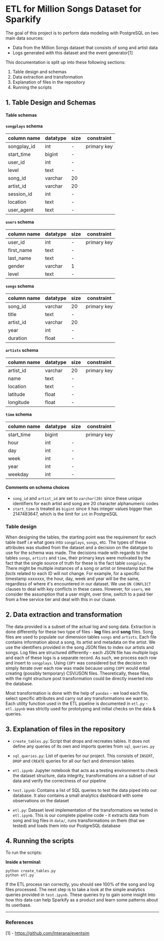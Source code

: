 # ETL for Million Songs Dataset for Sparkify

The goal of this project is to perform data modeling with PostgreSQL on two main data sources:

* Data from the Million Songs dataset that consists of song and artist data
* Logs generated with this dataset and the event generator[1]

This documentation is split up into these following sections:

1. Table design and schemas
2. Data extraction and transformation
3. Explanation of files in the repository
4. Running the scripts

## 1. Table Design and Schemas

#### Table schemas

**`songplays` schema**

| column name | datatype | size | constraint|
|-------------|----------|------|-----------|
| songplay_id |int       |-     |primary key|
| start_time  |bigint    |-     ||
| user_id     |int       |-     ||
| level       |text      |-     ||
| song_id     |varchar   |20    ||
| artist_id   |varchar   |20    ||
| session_id  |int       |-     ||
| location    |text      |-     ||
| user_agent  |text      |-     ||

**`users` schema**

| column name | datatype | size | constraint|
|-------------|----------|------|-----------|
| user_id     |int       |-     |primary key|
| first_name  |text      |-     ||
| last_name   |text      |-     ||
| gender      |varchar   |1     ||
| level       |text      |-     ||

**`songs` schema**

| column name | datatype | size | constraint|
|-------------|----------|------|-----------|
| song_id     |varchar   |20    |primary key|
| title       |text      |-     ||
| artist_id   |varchar   |20    ||
| year        |int       |-     ||
| duration    |float     |-     ||

**`artists` schema**

| column name | datatype | size | constraint|
|-------------|----------|------|-----------|
| artist_id   |varchar   |20    |primary key|
| name        |text      |-     ||
| location    |text      |-     ||
| latitude    |float     |-     ||
| longitude   |float     |-     ||

**`time` schema**

| column name | datatype | size | constraint|
|-------------|----------|------|-----------|
| start_time  |bigint    |      |primary key|
| hour        |int       |-     ||
| day         |int       |-     ||
| week        |int       |-     ||
| year        |int       |-     ||
| weekday     |int       |-     ||

#### Comments on schema choices

* `song_id` and `artist_id` are set to `varchar(20)` since these unique identifiers for each artist and song are 20 character alphanumeric codes
* `start_time` is treated as `bigint` since it has integer values bigger than 2147483647, which is the limit for `int` in PostgreSQL 

### Table design

When designing the tables, the starting point was the requirement for each table itself i.e what goes into `songplays`, `songs`, etc. The types of these attributes was studied from the dataset and a decision on the datatype to use for the schema was made. The decisions made with regards to the tables `songs`, `artists` and `time`, their primary keys were motivated by the fact that the single source of truth for these is the fact table `songplays`. There might be multiple instances of a song or artist or timestamp but the _facts_ related to each ID will not change. For example, for a specific timestamp xxxxxxx, the hour, day, week and year will be the same, regardless of where it's encountered in our dataset. We use `ON CONFLICT` clauses to deal with key conflicts in these cases. However, for `users`, we consider the assumption that a user might, over time, switch to a paid tier from a free service tier and deal with this in our cluase.

## 2. Data extraction and transformation

The data provided is a subset of the actual log and song data. Extraction is done differently for these two type of files - **log** files and **song** files. Song files are used to populate our dimension tables `songs` and `artists`. Each file contains information about a song, its artist and metadata on the artist. We use the identifiers provided in the song JSON files to index our artists and songs. Log files are structured differently - each JSON file has multiple logs and each of these logs is a separate record. As such, we process each row and insert to `songplays`. Using `COPY` was considered but the decision to simply iterate over each row was made because using `COPY` would entail creating (possibly temporary) CSV/JSON files. Theoretically, these files, with the right structure post transformation could be directly inserted into the database.


Most transformation is done with the help of `pandas` - we load each file, select specific attributes and carry out any transformations we want to. Each utility function used in the ETL pipeline is documented in `etl.py` - `etl.ipynb` was strictly used for prototyping and initial checks on the data & queries.


## 3. Explanation of files in the repository

* `create_tables.py`: Script that drops and recreates tables. It does not define any queries of its own and imports queries from `sql_queries.py`

* `sql_queries.py`: List of queries for our project. This consists of `INSERT`, `DROP` and `CREATE` queries for all our fact and dimension tables

* `etl.ipynb`: Jupyter notebook that acts as a testing environment to check the dataset structure, data integrity, transformations on a subset of our data and verify the correctness of our pipeline

* `test.ipynb`: Contains a list of SQL queries to test the data piped into our database. It also contains a small analytics dashboard with some observations on the dataset

* `etl.py`: Dataset level implementation of the transformations we tested in `etl.ipynb`. This is our complete pipeline code - it extracts data from song and log files in `data/`, runs transformations on them (that we tested) and loads them into our PostgreSQL database

## 4. Running the scripts

To run the scripts:

**Inside a terminal:**

```
python create_tables.py
python etl.py
```

If the ETL process ran correctly, you should see 100% of the song and log files processed. The next step is to take a look at the simple analytics queries provided in `test.ipynb`. These queries try to gain some insight into how this data can help Sparkify as a product and learn some patterns about its userbase.

----
### References

[1] - https://github.com/Interana/eventsim